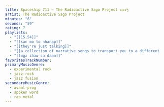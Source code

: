 ```yaml
---
title: Spaceship 711 — The Radioactive Sago Project ★★★½
artist: The Radioactive Sago Project
minutes: "6"
seconds: "59"
rating: 7
playlists:
  - "[[15.54]]"
  - "[[san mo to nhanap]]"
  - "[[they're just talking]]"
  - "[[a collection of narrative songs to transport you to a different world]]"
  - "[[mga ihaw sa daan]]"
favoritesTrackNumber:
primaryMusicGenre:
  - experimental rock
  - jazz-rock
  - jazz fusion
secondaryMusicGenre:
  - avant-prog
  - spoken word
  - rap metal
---
```

